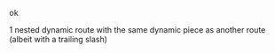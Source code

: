 <!-- c90c01a0e26cb35590fdc2437c84e0e6 -->
<!--
/{path}/
/{path}/{id}
-->

ok

1 nested dynamic route with the same dynamic piece as another route (albeit with a trailing slash)
